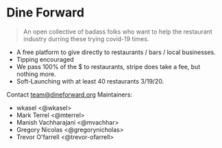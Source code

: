 # Dine Forward

> An open collective of badass folks who want to help the restaurant industry durring these trying covid-19 times.

- A free platform to give directly to restaurants / bars / local businesses.
- Tipping encouraged
- We pass 100% of the \$ to restaurants, stripe does take a fee, but nothing more.
- Soft-Launching with at least 40 restaurants 3/19/20.

Contact team@dineforward.org
Maintainers:

- wkasel <@wkasel>
- Mark Terrel <@mterrel>
- Manish Vachharajani <@mvachhar>
- Gregory Nicolas <@gregorynicholas>
- Trevor O'farrell <@trevor-ofarrell>
